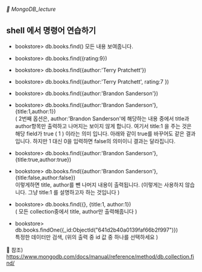 ###### :cactus:  MongoDB_lecture
## shell 에서 명령어 연습하기

- bookstore> db.books.find()
모든 내용 보여줍니다. 
- bookstore> db.books.find({rating:9})
- bookstore> db.books.find({author:'Terry Pratchett'})
- bookstore> db.books.find({author:'Terry Pratchett', rating:7 })
- bookstore> db.books.find({author:'Brandon Sanderson'})
- bookstore> db.books.find({author:'Brandon Sanderson'}, {title:1,author:1})   
( 2번째 옵션은,  author:'Brandon Sanderson'에 해당하는 내용 중에서 title과 author항목만 출력하고 나머지는 보이지 않게 합니다.  여기서 title:1 을 주는 것은 해당 field가 true ( 1 ) 이라는 의미 입니다. 아래와 같이 true를 바꾸어도 같은 결과입니다. 하지만 1 대신 0을 입력하면 false의 의미이니 결과는 달라집니다.   
- bookstore> db.books.find({author:'Brandon Sanderson'}, {title:true,author:true})
- bookstore> db.books.find({author:'Brandon Sanderson'}, {title:false,author:false})     
이렇게하면 title, author를 뺀 나머지 내용이 출력됩니다. (이렇게는 사용하지 않습니다. 그냥 title:1 를 설명하고자 하는 것입니다 ) 

- bookstore> db.books.find({}, {title:1, author:1})   
( 모든 collection중에서 title, author만 출력해줍니다 )    
- bookstore> db.books.findOne({_id:ObjectId("641d2b40a0139faf66b2f997")})    
  특정한 데이터만 검색, (위의 출력 중 id 값 중 하나를 선택하세요 )









📝 참조)
https://www.mongodb.com/docs/manual/reference/method/db.collection.find/
